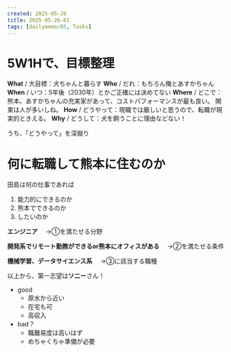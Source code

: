 ```yaml
---
created: 2025-05-26
title: 2025-05-26-01
tags: [dailymemo/05, Tasks]
---
```

# 5W1Hで、目標整理

**What** / 大目標：犬ちゃんと暮らす
**Who** / だれ：もちろん俺とあすかちゃん
**When** / いつ：5年後（2030年）とかご正確には決めてない
**Where** / どこで：熊本。あすかちゃんの充実家があって、コストパフォーマンスが最も良い。
関束は人が多いしね。
**How** / どうやって：現職では厳しいと思うので、転職が現実的ときえる。
**Why** / どうして：犬を飼うことに理由などない！

うち、「どうやって」を深掘り

# 何に転職して熊本に住むのか

田島は何の仕事であれば
1. ﻿能力的にできるのか
2. ﻿熊本でできるのか
3. ﻿したいのか

﻿**エンジニア**
﻿　→①を満たせる分野  

**開発系でリモート勤務ができるor熊本にオフィスがある**
﻿　→②を満たせる条件

**機械学習、データサイエンス系**
　→③に該当する職種

以上から、第一志望は**ソニー**さん！
- good
	- ﻿原水から近い
	- ﻿在宅も可
	- ﻿高収入
- bad？
	- ﻿職難易度は高いはず
	- ﻿めちゃくちゃ準備が必要